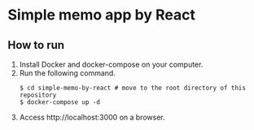 # Simple memo app by React

## How to run
1. Install Docker and docker-compose on your computer.
2. Run the following command.
   ```shell
   $ cd simple-memo-by-react # move to the root directory of this repository
   $ docker-compose up -d
   ```
3. Access http://localhost:3000 on a browser.